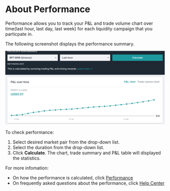# About Performance

Performance allows you to track your P&L and trade volume chart over time(last hour, last day, last week) for each liquidity campaign that you particpate in.

The following screenshot displays the performance summary.

![](../assets/img/performance.png)

To check performance:

1. Select desired market pair from the drop-down list.
2. Select the duration from the drop-down list.
3. Click **Calculate**. The chart, trade summary and P&L table will displayed the statistics.

For more infomation:

* On how the performance is calculated, click [Performance](https://www.notion.so/hummingbot/How-is-performance-calculated-494368982cb0418eaebf8960f175bb22)
* On frequently asked questions about the performance, click [Help Center](https://www.notion.so/hummingbot/Help-Center-aa042efc10a5494aa745576722c7924b)
